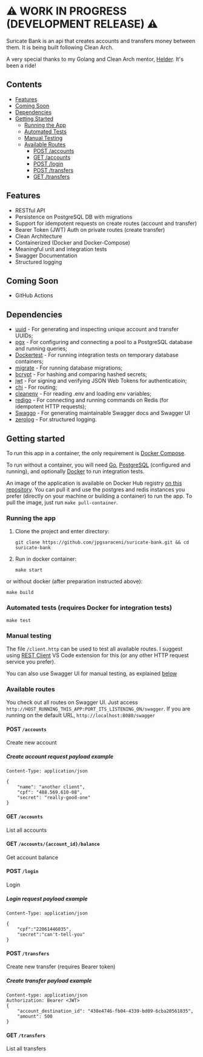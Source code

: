 # ⚠️ WORK IN PROGRESS (DEVELOPMENT RELEASE) ⚠️

Suricate Bank is an api that creates accounts and transfers money between them. It is being built following Clean Arch.

A very special thanks to my Golang and Clean Arch mentor, [Helder](https://github.com/helder-jaspion). It's been a ride!

## Contents

* [Features](#features)
* [Coming Soon](#coming-soon)
* [Dependencies](#dependencies)
* [Getting Started](#getting-started)
  * [Running the App](#running-the-app)
  * [Automated Tests](#automated-tests-requires-docker-for-integration-tests)
  * [Manual Testing](#manual-testing)
  * [Available Routes](#available-routes)
    * [POST /accounts](#post-accounts)
    * [GET /accounts](#get-accounts)
    * [POST /login](#post-login)
    * [POST /transfers](#post-transfers)
    * [GET /transfers](#get-transfers)

## Features

* RESTful API
* Persistence on PostgreSQL DB with migrations
* Support for idempotent requests on create routes (account and transfer)
* Bearer Token (JWT) Auth on private routes (create transfer)
* Clean Architecture
* Containerized (Docker and Docker-Compose)
* Meaningful unit and integration tests
* Swagger Documentation
* Structured logging

## Coming Soon

* GitHub Actions

## Dependencies

* [uuid](https://github.com/google/uuid) - For generating and inspecting unique account and transfer UUIDs;
* [pgx](https://github.com/jackc/pgx) - For configuring and connecting a pool to a PostgreSQL database and running queries;
* [Dockertest](https://github.com/ory/dockertest) - For running integration tests on temporary database containers;
* [migrate](github.com/golang-migrate/migrate) - For running database migrations;
* [bcrypt](https://golang.org/x/crypto/bcrypt) - For hashing and comparing hashed secrets;
* [jwt](github.com/golang-jwt/jwt/v4) - For signing and verifying JSON Web Tokens for authenticatioin;
* [chi](github.com/go-chi/chi) - For routing;
* [cleanenv](github.com/ilyakaznacheev/cleanenv) - For reading .env and loading env variables;
* [redigo](github.com/gomodule/redigo) - For connecting and running commands on Redis (for idempotent HTTP requests);
* [Swaggo](https://github.com/swaggo) - For generating maintainable Swagger docs and Swagger UI
* [zerolog](https://github.com/rs/zerolog) - For structured logging.

## Getting started

To run this app in a container, the only requirement is [Docker Compose](https://docs.docker.com/compose/install/).

To run without a container, you will need [Go](https://go.dev/doc/install), [PostgreSQL](https://www.postgresql.org/download/) (configured and running), and optionally [Docker](https://docs.docker.com/get-docker/) to run integration tests.

An image of the application is available on Docker Hub registry [on this repository](https://hub.docker.com/r/saraceni/suricate-bank). You can pull it and use the postgres and redis instances you prefer (directly on your machine or building a container) to run the app. To pull the image, just run `make pull-container`.

### Running the app

1. Clone the project and enter directory:

    ```shell
    git clone https://github.com/jpgsaraceni/suricate-bank.git && cd suricate-bank
    ```

2. Run in docker container:

    ```shell
    make start
    ```

or without docker (after preparation instructed above):

```shell
make build
```

### Automated tests (requires Docker for integration tests)

```shell
make test
```

### Manual testing

The file `/client.http` can be used to test all available routes. I suggest using [REST Client](https://marketplace.visualstudio.com/items?itemName=humao.rest-client) VS Code extension for this (or any other HTTP request service you prefer).

You can also use Swagger UI for manual testing, as explained [below](#available-routes)

### Available routes

You check out all routes on Swagger UI. Just access `http://HOST_RUNNING_THIS_APP:PORT_ITS_LISTENING_ON/swagger`. If you are running on the default URL, `http://localhost:8080/swagger`

#### POST `/accounts`

Create new account

##### Create account request payload example

```http
Content-Type: application/json

{
    "name": "another client",
    "cpf": "488.569.610-08",
    "secret": "really-good-one"
}
```

#### GET `/accounts`

List all accounts

#### GET `/accounts/{account_id}/balance`

Get account balance

#### POST `/login`

Login

##### Login request payload example

```http
Content-Type: application/json

{
    "cpf":"22061446035",
    "secret":"can't-tell-you"
}
```

#### POST `/transfers`

Create new transfer (requires Bearer token)

##### Create transfer payload example

```http
Content-type: application/json
Authorization: Bearer <JWT>
{
    "account_destination_id": "438e4746-fb04-4339-bd09-6cba20561835",
    "amount": 500
}
```

#### GET `/transfers`

List all transfers
